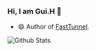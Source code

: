 ### Hi, I am Gui.H 👋

- 😄 Author of [FastTunnel](https://github.com/FastTunnel/FastTunnel).
 
![Github Stats](https://github-readme-stats.vercel.app/api?username=springhgui&show_icons=true&theme=material-palenight)
<!-- 
<a href="https://github.com/FastTunnel/FastTunnel">
  <img align="center" src="https://github-readme-stats.vercel.app/api/pin/?username=FastTunnel&repo=FastTunnel&theme=material-palenight" />
</a> -->
  
